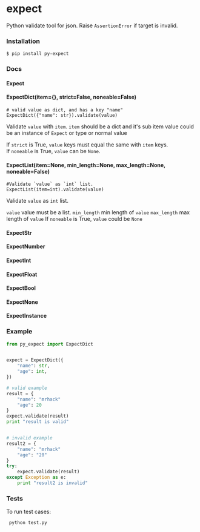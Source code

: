 # expect

Python validate tool for json. Raise `AssertionError` if target is invalid.

### Installation

    $ pip install py-expect


### Docs

#### Expect
#### ExpectDict(item={}, strict=False, noneable=False)
```
# valid value as dict, and has a key "name"
ExpectDict({"name": str}).validate(value)
```
Validate `value` with `item`.  `item` should be a dict and it's sub item value could be an instance of `Expect` or type or normal value

If `strict` is True, `value` keys must equal the same with `item` keys.  
If `noneable` is True, `value` can be `None`. 
#### ExpectList(item=None, min_length=None, max_length=None, noneable=False)
```
#Validate `value` as `int` list. 
ExpectList(item=int).validate(value)

```
Validate `value` as `int` list. 

`value` value must be a list. 
`min_length` min length of `value`
`max_length` max length of `value`
If `noneable` is True, `value` could be `None`

#### ExpectStr
#### ExpectNumber
#### ExpectInt
#### ExpectFloat
#### ExpectBool
#### ExpectNone
#### ExpectInstance


### Example
```python
from py_expect import ExpectDict


expect = ExpectDict({
    "name": str,
    "age": int,
})

# valid example
result = {
    "name": "mrhack"
    "age": 20
}
expect.validate(result)
print "result is valid"


# invalid example
result2 = {
    "name": "mrhack"
    "age": "20"
}
try:
    expect.validate(result)
except Exception as e:
    print "result2 is invalid"
```

### Tests

To run test cases:

     python test.py
